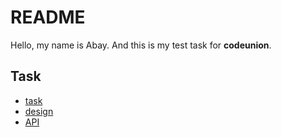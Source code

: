 # README

Hello, my name is Abay. And this is my test task for **codeunion**.

## Task

- [task](https://www.notion.so/demyanclover/React-Developer-dc7859c6d48d4da8abd77816f1e8110d)
- [design](https://www.figma.com/file/w6T7PHZEcQNN32M5Z9qWUY/Test-Task?node-id=0%3A1)
- [API](https://documenter.getpostman.com/view/11855723/TzsWt9yT#2f9113e9-3bfa-4633-8cd9-74f71f089b3c)
